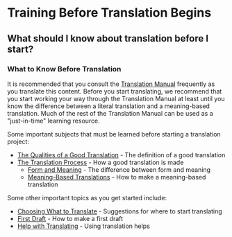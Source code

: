 # Training Before Translation Begins #

## What should I know about translation before I start? ##


### What to Know Before Translation

It is recommended that you consult the [Translation Manual](../../translate/translate-manual/01.md) frequently as you translate this content. Before you start translating, we recommend that you start working your way through the Translation Manual at least until you know the difference between a literal translation and a meaning-based translation. Much of the rest of the Translation Manual can be used as a "just-in-time" learning resource.

Some important subjects that must be learned before starting a translation project:

* [The Qualities of a Good Translation](../../translate/guidelines-intro/01.md) - The definition of a good translation
* [The Translation Process](../../translate/translate-process/01.md) - How a good translation is made
  * [Form and Meaning](../../translate/translate-fandm/01.md) - The difference between form and meaning
  * [Meaning-Based Translations](../../translate/translate-dynamic/01.md) - How to make a meaning-based translation

Some other important topics as you get started include:

* [Choosing What to Translate](../../translate/translation-difficulty/01.md) - Suggestions for where to start translating
* [First Draft](../../translate/first-draft/01.md) - How to make a first draft
* [Help with Translating](../../translate/translate-help/01.md) - Using translation helps


